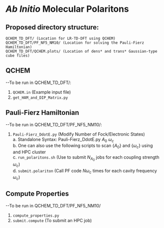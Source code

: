 # __*Ab Initio* Molecular Polaritons__

## Proposed directory structure:
```
QCHEM_TD_DFT/ (Location for LR-TD-DFT using QCHEM)
QCHEM_TD_DFT/PF_NF5_NM10/ (Location for solving the Pauli-Fierz Hamiltonian)
QCHEM_TD_DFT/QCHEM.plots/ (Location of dens* and trans* Gaussian-type cube files)
```

## QCHEM
--To be run in QCHEM_TD_DFT/:
1. ```QCHEM.in``` (Example input file)
2. ```get_HAM_and_DIP_Matrix.py```

## Pauli-Fierz Hamiltonian
--To be run in QCHEM_TD_DFT/PF_NF5_NM10/:
1. ```Pauli-Fierz_DdotE.py``` (Modify Number of Fock/Electronic States) \
    a. Standalone Syntax: Pauli-Fierz_DdotE.py $A_0$ $\omega_c$ \
    b. One can also use the following scripts to scan {$A_0$} and {$\omega_c$} using and HPC cluster \
    c. ```run_polaritons.sh``` (Use to submit $N_{A_0}$ jobs for each coupling strength $\omega_c$) \
    d. ```submit.polariton``` (Call PF code $N{\omega_c}$ times for each cavity frequency $\omega_c$)

## Compute Properties
--To be run in QCHEM_TD_DFT/PF_NF5_NM10/
1. ```compute_properties.py```
2. ```submit.compute``` (To submit an HPC job)






